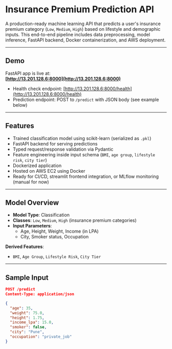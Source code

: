 # Insurance Premium Prediction API

A production-ready machine learning API that predicts a user's insurance premium category (`Low`, `Medium`, `High`) based on lifestyle and demographic inputs. This end-to-end pipeline includes data preprocessing, model inference, FastAPI backend, Docker containerization, and AWS deployment.

---

## Demo

FastAPI app is live at:  
**[http://13.201.128.6:8000](http://13.201.128.6:8000)**

- Health check endpoint: [http://13.201.128.6:8000/health](http://13.201.128.6:8000/health)  
- Prediction endpoint: POST to `/predict` with JSON body (see example below)

---

## Features

- Trained classification model using scikit-learn (serialized as `.pkl`)
- FastAPI backend for serving predictions
- Typed request/response validation via Pydantic
- Feature engineering inside input schema (`BMI`, `age group`, `lifestyle risk`, `city tier`)
- Dockerized application
- Hosted on AWS EC2 using Docker
- Ready for CI/CD, streamlit frontend integration, or MLflow monitoring (manual for now)

---

## Model Overview

- **Model Type**: Classification  
- **Classes**: `Low`, `Medium`, `High` (insurance premium categories)  
- **Input Parameters**:
  - Age, Height, Weight, Income (in LPA)
  - City, Smoker status, Occupation

**Derived Features**:
- `BMI`, `Age Group`, `Lifestyle Risk`, `City Tier`

---

## Sample Input

```json
POST /predict
Content-Type: application/json

{
  "age": 35,
  "weight": 75.0,
  "height": 1.75,
  "income_lpa": 15.0,
  "smoker": false,
  "city": "Pune",
  "occupation": "private_job"
}

